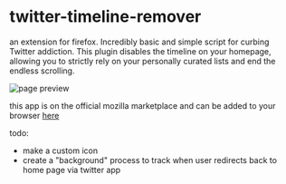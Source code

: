 # twitter-timeline-remover
an extension for firefox. Incredibly basic and simple script for curbing Twitter addiction. This plugin disables the timeline on your homepage, allowing you to strictly rely on your personally curated lists and end the endless scrolling.

![page preview](https://addons.cdn.mozilla.net/user-media/previews/full/254/254536.png?modified=1617419649)

 this app is on the official mozilla marketplace and can be added to your browser	[here](https://addons.mozilla.org/en-US/firefox/addon/twitter-timeline-remover/)

todo:
- make a custom icon
- create a "background" process to track when user redirects back to home page via twitter app 
